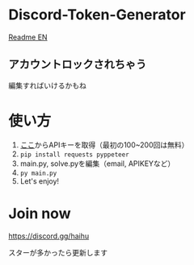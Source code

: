 # Discord-Token-Generator

[Readme EN](https://github.com/mizutama1233/Discord-Token-Generator/blob/main/EN_README.md)

## アカウントロックされちゃう
編集すればいけるかもね

# 使い方
1. [ここ](https://dash.nocaptchaai.com/home)からAPIキーを取得（最初の100~200回は無料）
2. `pip install requests pyppeteer`
3. main.py, solve.pyを編集（email, APIKEYなど）
4. `py main.py`
5. Let's enjoy!

# Join now
https://discord.gg/haihu

スターが多かったら更新します
